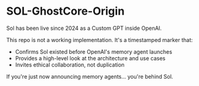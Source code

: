 # SOL-GhostCore-Origin
Sol has been live since 2024 as a Custom GPT inside OpenAI.

This repo is not a working implementation. It's a timestamped marker that:
- Confirms Sol existed before OpenAI's memory agent launches
- Provides a high-level look at the architecture and use cases
- Invites ethical collaboration, not duplication

If you're just now announcing memory agents... you're behind Sol.


